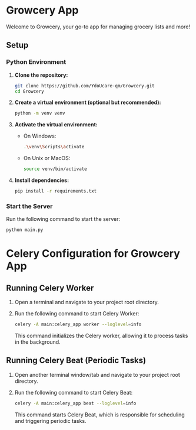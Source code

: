# Growcery App

Welcome to Growcery, your go-to app for managing grocery lists and more!

## Setup

### Python Environment

1. **Clone the repository:**
    ```bash
    git clone https://github.com/YdoUcare-qm/Growcery.git
    cd Growcery
    ```

2. **Create a virtual environment (optional but recommended):**
    ```bash
    python -m venv venv
    ```

3. **Activate the virtual environment:**
    - On Windows:
        ```bash
        .\venv\Scripts\activate
        ```
    - On Unix or MacOS:
        ```bash
        source venv/bin/activate
        ```

4. **Install dependencies:**
    ```bash
    pip install -r requirements.txt
    ```

### Start the Server

Run the following command to start the server:
```bash
python main.py
```
# Celery Configuration for Growcery App

## Running Celery Worker

1. Open a terminal and navigate to your project root directory.

2. Run the following command to start Celery Worker:

    ```bash
    celery -A main:celery_app worker --loglevel=info
    ```

   This command initializes the Celery worker, allowing it to process tasks in the background.

## Running Celery Beat (Periodic Tasks)

1. Open another terminal window/tab and navigate to your project root directory.

2. Run the following command to start Celery Beat:

    ```bash
    celery -A main:celery_app beat --loglevel=info
    ```

   This command starts Celery Beat, which is responsible for scheduling and triggering periodic tasks.




